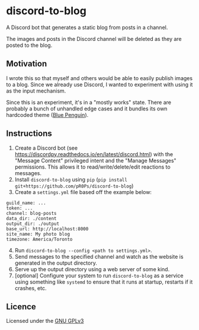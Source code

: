 discord-to-blog
===============

A Discord bot that generates a static blog from posts in a channel.

The images and posts in the Discord channel will be deleted as they are posted to the blog.

Motivation
----------
I wrote this so that myself and others would be able to easily publish images to a blog. Since we
already use Discord, I wanted to experiment with using it as the input mechanism.

Since this is an experiment, it's in a "mostly works" state. There are probably a bunch of unhandled
edge cases and it bundles its own hardcoded theme ([Blue Penguin][]).

Instructions
------------
1. Create a Discord bot (see <https://discordpy.readthedocs.io/en/latest/discord.html>) with the
   "Message Content" privileged intent and the "Manage Messages" permissions. This allows it to
   read/write/delete/edit reactions to messages.
2. Install `discord-to-blog` using `pip` (`pip install git+https://github.com/pR0Ps/discord-to-blog`)
3. Create a `settings.yml` file based off the example below:
```
guild_name: ...
token: ...
channel: blog-posts
data_dir: ./content
output_dir: ./output
base_url: http://localhost:8000
site_name: My photo blog
timezone: America/Toronto
```
4. Run `discord-to-blog --config <path to settings.yml>`.
5. Send messages to the specified channel and watch as the website is generated in the output directory.
6. Serve up the output directory using a web server of some kind.
7. [optional] Configure your system to run `discord-to-blog` as a service using something like
   `systemd` to ensure that it runs at startup, restarts if it crashes, etc.


Licence
-------
Licensed under the [GNU GPLv3][]


  [GNU GPLv3]: https://www.gnu.org/licenses/gpl-3.0.en.html
  [Blue Penguin]: https://github.com/jody-frankowski/blue-penguin/
